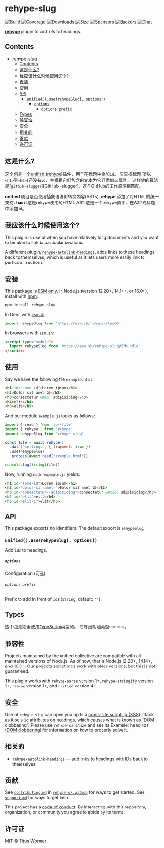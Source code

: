 # rehype-slug

[![Build][build-badge]][build]
[![Coverage][coverage-badge]][coverage]
[![Downloads][downloads-badge]][downloads]
[![Size][size-badge]][size]
[![Sponsors][sponsors-badge]][collective]
[![Backers][backers-badge]][collective]
[![Chat][chat-badge]][chat]

**[rehype][]** plugin to add `id`s to headings.

## Contents

- [rehype-slug](#rehype-slug)
  - [Contents](#contents)
  - [这是什么?](#这是什么)
  - [我应该什么时候使用这个?](#我应该什么时候使用这个)
  - [安装](#安装)
  - [使用](#使用)
  - [API](#api)
    - [`unified().use(rehypeSlug[, options])`](#unifieduserehypeslug-options)
      - [`options`](#options)
        - [`options.prefix`](#optionsprefix)
  - [Types](#types)
  - [兼容性](#兼容性)
  - [安全](#安全)
  - [相关的](#相关的)
  - [贡献](#贡献)
  - [许可证](#许可证)

## 这是什么?

这个包是一个[unified][] ([rehype][])插件，用于在标题中添加`id`。
它查找标题(所以`<h1>`到`<h6>`)还没有`id`，并根据它们包含的文本为它们添加`id`属性。
这样做的算法是[`github-slugger`][GitHub -slugger]，这与GitHub的工作原理相匹配。

**unified** 项目是否使用抽象语法树转换内容(ASTs).
**rehype** 添加了对HTML的统一支持.
**hast** i这是rehype使用的HTML AST.这是一个rehype插件，在AST的标题中添加`id`。

## 我应该什么时候使用这个?

This plugin is useful when you have relatively long documents and you want to be
able to link to particular sections.

A different plugin, [`rehype-autolink-headings`][rehype-autolink-headings], adds
links to these headings back to themselves, which is useful as it lets users
more easily link to particular sections.

## 安装

This package is [ESM only](https://gist.github.com/sindresorhus/a39789f98801d908bbc7ff3ecc99d99c).
In Node.js (version 12.20+, 14.14+, or 16.0+), install with [npm][]:

```sh
npm install rehype-slug
```

In Deno with [`esm.sh`][esmsh]:

```js
import rehypeSlug from 'https://esm.sh/rehype-slug@5'
```

In browsers with [`esm.sh`][esmsh]:

```html
<script type="module">
  import rehypeSlug from 'https://esm.sh/rehype-slug@5?bundle'
</script>
```

## 使用

Say we have the following file `example.html`:

```html
<h1 id="some-id">Lorem ipsum</h1>
<h2>Dolor sit amet 😪</h2>
<h3>consectetur &amp; adipisicing</h3>
<h4>elit</h4>
<h5>elit</h5>
```

And our module `example.js` looks as follows:

```js
import { read } from 'to-vfile'
import { rehype } from 'rehype'
import rehypeSlug from 'rehype-slug'

const file = await rehype()
  .data('settings', { fragment: true })
  .use(rehypeSlug)
  .process(await read('example.html'))

console.log(String(file))
```

Now, running `node example.js` yields:

```html
<h1 id="some-id">Lorem ipsum</h1>
<h2 id="dolor-sit-amet-">Dolor sit amet 😪</h2>
<h3 id="consectetur--adipisicing">consectetur &#x26; adipisicing</h3>
<h4 id="elit">elit</h4>
<h5 id="elit-1">elit</h5>
```

## API

This package exports no identifiers.
The default export is `rehypeSlug`.

### `unified().use(rehypeSlug[, options])`

Add `id`s to headings.

##### `options`

Configuration (可选).

###### `options.prefix`

Prefix to add in front of `id`s (`string`, default: `''`).

## Types

这个包是完全使用[TypeScript][]类型的。
它导出附加类型`Options`。

## 兼容性

Projects maintained by the unified collective are compatible with all maintained
versions of Node.js.
As of now, that is Node.js 12.20+, 14.14+, and 16.0+.
Our projects sometimes work with older versions, but this is not guaranteed.

This plugin works with `rehype-parse` version 1+, `rehype-stringify` version 1+,
`rehype` version 1+, and `unified` version 4+.

## 安全

Use of `rehype-slug` can open you up to a [cross-site scripting (XSS)][xss]
attack as it sets `id` attributes on headings, which causes what is known
as “DOM clobbering”.
Please use [`rehype-sanitize`][rehype-sanitize] and see its
[Example: headings (DOM clobbering)][rehype-sanitize-example] for information on
how to properly solve it.

## 相关的

- [`rehype-autolink-headings`][rehype-autolink-headings]
  — add links to headings with IDs back to themselves

## 贡献

See [`contributing.md`][contributing] in [`rehypejs/.github`][health] for ways
to get started.
See [`support.md`][support] for ways to get help.

This project has a [code of conduct][coc].
By interacting with this repository, organization, or community you agree to
abide by its terms.

## 许可证

[MIT][license] © [Titus Wormer][author]

<!-- Definitions -->

[build-badge]: https://github.com/rehypejs/rehype-slug/workflows/main/badge.svg
[build]: https://github.com/rehypejs/rehype-slug/actions
[coverage-badge]: https://img.shields.io/codecov/c/github/rehypejs/rehype-slug.svg
[coverage]: https://codecov.io/github/rehypejs/rehype-slug
[downloads-badge]: https://img.shields.io/npm/dm/rehype-slug.svg
[downloads]: https://www.npmjs.com/package/rehype-slug
[size-badge]: https://img.shields.io/bundlephobia/minzip/rehype-slug.svg
[size]: https://bundlephobia.com/result?p=rehype-slug
[sponsors-badge]: https://opencollective.com/unified/sponsors/badge.svg
[backers-badge]: https://opencollective.com/unified/backers/badge.svg
[collective]: https://opencollective.com/unified
[chat-badge]: https://img.shields.io/badge/chat-discussions-success.svg
[chat]: https://github.com/rehypejs/rehype/discussions
[npm]: https://docs.npmjs.com/cli/install
[esmsh]: https://esm.sh
[health]: https://github.com/rehypejs/.github
[contributing]: https://github.com/rehypejs/.github/blob/HEAD/contributing.md
[support]: https://github.com/rehypejs/.github/blob/HEAD/support.md
[coc]: https://github.com/rehypejs/.github/blob/HEAD/code-of-conduct.md
[license]: license
[author]: https://wooorm.com
[typescript]: https://www.typescriptlang.org
[unified]: https://github.com/unifiedjs/unified
[rehype]: https://github.com/rehypejs/rehype
[xss]: https://en.wikipedia.org/wiki/Cross-site_scripting
[github-slugger]: https://github.com/Flet/github-slugger
[rehype-autolink-headings]: https://github.com/rehypejs/rehype-autolink-headings
[rehype-sanitize]: https://github.com/rehypejs/rehype-sanitize
[rehype-sanitize-example]: https://github.com/rehypejs/rehype-sanitize#example-headings-dom-clobbering
